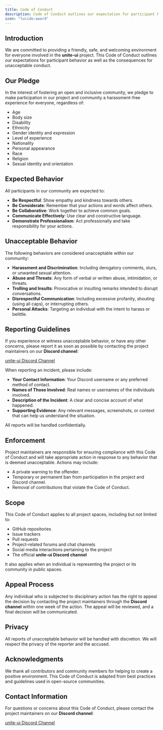 ```yaml
---
title: Code of Conduct
description: Code of Conduct outlines our expectation for participant behavior as well as consequences for unacceptable conduct.
icon: "lucide:award"
---
```


## Introduction

We are committed to providing a friendly, safe, and welcoming environment for everyone involved in the **unite-ui** project. This Code of Conduct outlines our expectations for participant behavior as well as the consequences for unacceptable conduct.

## Our Pledge

In the interest of fostering an open and inclusive community, we pledge to make participation in our project and community a harassment-free experience for everyone, regardless of:

- Age
- Body size
- Disability
- Ethnicity
- Gender identity and expression
- Level of experience
- Nationality
- Personal appearance
- Race
- Religion
- Sexual identity and orientation

## Expected Behavior

All participants in our community are expected to:

- **Be Respectful**: Show empathy and kindness towards others.
- **Be Considerate**: Remember that your actions and words affect others.
- **Be Collaborative**: Work together to achieve common goals.
- **Communicate Effectively**: Use clear and constructive language.
- **Demonstrate Professionalism**: Act professionally and take responsibility for your actions.

## Unacceptable Behavior

The following behaviors are considered unacceptable within our community:

- **Harassment and Discrimination**: Including derogatory comments, slurs, or unwanted sexual attention.
- **Abuse and Threats**: Any form of verbal or written abuse, intimidation, or threats.
- **Trolling and Insults**: Provocative or insulting remarks intended to disrupt conversations.
- **Disrespectful Communication**: Including excessive profanity, shouting (using all caps), or interrupting others.
- **Personal Attacks**: Targeting an individual with the intent to harass or belittle.

## Reporting Guidelines

If you experience or witness unacceptable behavior, or have any other concerns, please report it as soon as possible by contacting the project maintainers on our **Discord channel**:

[unite-ui Discord Channel](https://discord.gg/Xbh5DwJRc9)

When reporting an incident, please include:

- **Your Contact Information**: Your Discord username or any preferred method of contact.
- **Names of Those Involved**: Real names or usernames of the individuals involved.
- **Description of the Incident**: A clear and concise account of what happened.
- **Supporting Evidence**: Any relevant messages, screenshots, or context that can help us understand the situation.

All reports will be handled confidentially.

## Enforcement

Project maintainers are responsible for ensuring compliance with this Code of Conduct and will take appropriate action in response to any behavior that is deemed unacceptable. Actions may include:

- A private warning to the offender.
- Temporary or permanent ban from participation in the project and Discord channel.
- Removal of contributions that violate the Code of Conduct.

## Scope

This Code of Conduct applies to all project spaces, including but not limited to:

- GitHub repositories
- Issue trackers
- Pull requests
- Project-related forums and chat channels
- Social media interactions pertaining to the project
- The official **unite-ui Discord channel**

It also applies when an individual is representing the project or its community in public spaces.

## Appeal Process

Any individual who is subjected to disciplinary action has the right to appeal the decision by contacting the project maintainers through the **Discord channel** within one week of the action. The appeal will be reviewed, and a final decision will be communicated.

## Privacy

All reports of unacceptable behavior will be handled with discretion. We will respect the privacy of the reporter and the accused.

## Acknowledgments

We thank all contributors and community members for helping to create a positive environment. This Code of Conduct is adapted from best practices and guidelines used in open-source communities.

## Contact Information

For questions or concerns about this Code of Conduct, please contact the project maintainers on our **Discord channel**:

[unite-ui Discord Channel](https://discord.gg/Xbh5DwJRc9)
